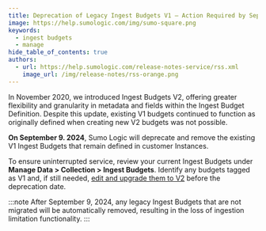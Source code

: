 ```yaml
---
title: Deprecation of Legacy Ingest Budgets V1 – Action Required by September 9, 2024 (Manage) 
image: https://help.sumologic.com/img/sumo-square.png
keywords:
  - ingest budgets
  - manage
hide_table_of_contents: true
authors:
  - url: https://help.sumologic.com/release-notes-service/rss.xml
    image_url: /img/release-notes/rss-orange.png
---
```


In November 2020, we introduced Ingest Budgets V2, offering greater flexibility and granularity in metadata and fields within the Ingest Budget Definition. Despite this update, existing V1 budgets continued to function as originally defined when creating new V2 budgets was not possible.

**On September 9. 2024**, Sumo Logic will deprecate and remove the existing V1 Ingest Budgets that remain defined in customer Instances. 

To ensure uninterrupted service, review your current Ingest Budgets under **Manage Data > Collection > Ingest Budgets**. Identify any budgets tagged as V1 and, if still needed, [edit and upgrade them to V2](https://github.com/docs/manage/ingestion-volume/ingest-budgets/daily-volume/#versions) before the deprecation date.

:::note
After September 9, 2024, any legacy Ingest Budgets that are not migrated will be automatically removed, resulting in the loss of ingestion limitation functionality.
:::
